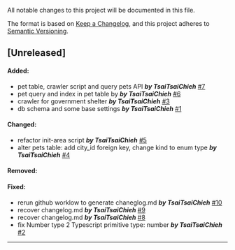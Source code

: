 All notable changes to this project will be documented in this file.

The format is based on [Keep a Changelog](https://keepachangelog.com/en/1.0.0/),
and this project adheres to [Semantic Versioning](https://semver.org/spec/v2.0.0.html).

## [Unreleased]

#### Added:
-  pet table, crawler script and query pets API ***by TsaiTsaiChieh*** [#7](https://github.com/TsaiTsaiChieh/Never-Stray/pull/7)
- pet query and index in pet table by ***by TsaiTsaiChieh*** [#6](https://github.com/TsaiTsaiChieh/Never-Stray/pull/6)
-  crawler for government shelter ***by TsaiTsaiChieh*** [#3](https://github.com/TsaiTsaiChieh/Never-Stray/pull/3)
-  db schema and some base settings ***by TsaiTsaiChieh*** [#1](https://github.com/TsaiTsaiChieh/Never-Stray/pull/1)

#### Changed:
-  refactor init-area script ***by TsaiTsaiChieh*** [#5](https://github.com/TsaiTsaiChieh/Never-Stray/pull/5)
-  alter pets table: add city_id foreign key, change kind to enum type ***by TsaiTsaiChieh*** [#4](https://github.com/TsaiTsaiChieh/Never-Stray/pull/4)

#### Removed:

#### Fixed:
-  rerun github worklow to generate chaneglog.md ***by TsaiTsaiChieh*** [#10](https://github.com/TsaiTsaiChieh/Never-Stray/pull/10)
-  recover changelog.md ***by TsaiTsaiChieh*** [#9](https://github.com/TsaiTsaiChieh/Never-Stray/pull/9)
-  recover changelog.md ***by TsaiTsaiChieh*** [#8](https://github.com/TsaiTsaiChieh/Never-Stray/pull/8)
-  fix Number type 2 Typescript primitive type: number ***by TsaiTsaiChieh*** [#2](https://github.com/TsaiTsaiChieh/Never-Stray/pull/2)


---